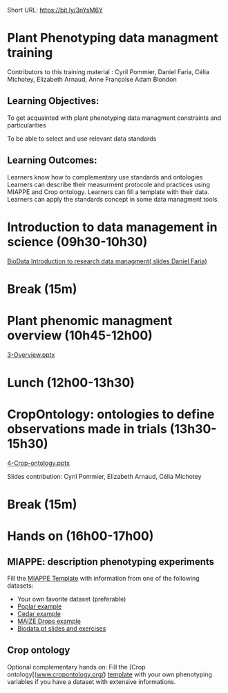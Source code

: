 Short URL: 
https://bit.ly/3nYsM6Y

# Plant Phenotyping data managment training

Contributors to this training material : Cyril Pommier, Daniel Faria, Célia Michotey, Elizabeth Arnaud, Anne Françoise Adam Blondon

## Learning Objectives:

To get acquainted with plant phenotyping data managment constraints and particularities

To be able to select and use relevant data standards

## Learning Outcomes:

Learners know how to complementary use standards and ontologies
Learners can describe their measurment protocole and practices using MIAPPE and Crop ontology.
Learners can fill a template with their data.
Learners can apply the standards concept in some data managment tools.

# Introduction to data management in science  (09h30-10h30)
[BioData Introduction to research data managment( slides Daniel Faria)](https://github.com/BioData-PT/Ready4BioDataManagement/blob/master/Intro%20to%20DMPs/Materials/1%20-%20Introduction%20to%20Research%20Data%20Management.pdf)

# Break (15m)
# Plant phenomic managment overview (10h45-12h00)
[3-Overview.pptx](3-Overview.pptx)


# Lunch (12h00-13h30)
# CropOntology: ontologies to define observations made in trials (13h30-15h30)
[4-Crop-ontology.pptx](4-Crop-ontology.pptx)

Slides contribution: Cyril Pommier, Elizabeth Arnaud, Célia Michotey

# Break (15m)

# Hands on (16h00-17h00)
## MIAPPE: description phenotyping experiments
Fill the [MIAPPE Template](https://github.com/MIAPPE/MIAPPE/raw/master/MIAPPE_Checklist-Data-Model-v1.1/MIAPPE_templates/MIAPPEv1.1_training_spreadsheet.xlsx) with information from one of the following datasets:
* Your own favorite dataset (preferable)
* [Poplar example](https://doi.org/10.15454/YJFFFJ)
* [Cedar example](https://doi.org/10.15454/KJDWJM)
* [MAIZE Drops example](https://doi.org/10.15454/IASSTN)
* [Biodata.pt slides and exercises](https://github.com/BioData-PT/MIAPPE_Training)

## Crop ontology
Optional complementary hands on: 
Fill the [Crop ontology[(www.cropontology.org/) [template](https://cgspace.cgiar.org/bitstream/handle/10568/110906/TD_template_v5.1.xls?sequence=5&isAllowed=y) with your own phenotyping variables if you have a dataset with extensive informations.


